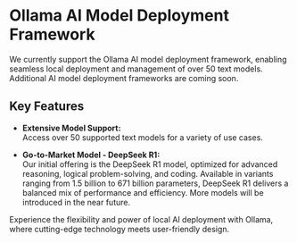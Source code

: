 # Ollama AI Model Deployment Framework

We currently support the Ollama AI model deployment framework, enabling seamless local deployment and management of over 50 text models. Additional AI model deployment frameworks are coming soon.

## Key Features

- **Extensive Model Support:**  
  Access over 50 supported text models for a variety of use cases.

- **Go-to-Market Model - DeepSeek R1:**  
  Our initial offering is the DeepSeek R1 model, optimized for advanced reasoning, logical problem-solving, and coding. Available in variants ranging from 1.5 billion to 671 billion parameters, DeepSeek R1 delivers a balanced mix of performance and efficiency. More models will be introduced in the near future.

Experience the flexibility and power of local AI deployment with Ollama, where cutting-edge technology meets user-friendly design.